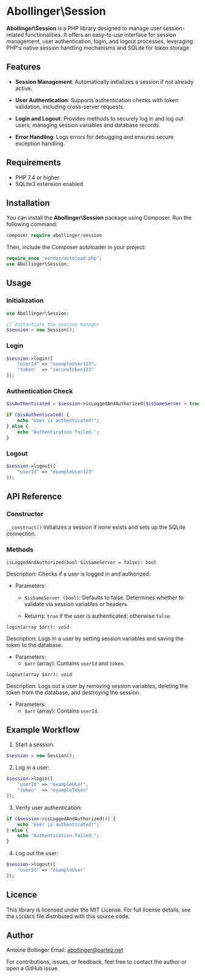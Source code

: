 # Abollinger\Session

**Abollinger\Session** is a PHP library designed to manage user session-related functionalities. It offers an easy-to-use interface for session management, user authentication, login, and logout processes, leveraging PHP's native session handling mechanisms and SQLite for token storage.


## Features

- **Session Management**: Automatically initializes a session if not already active.

- **User Authentication**: Supports authentication checks with token validation, including cross-server requests.

- **Login and Logout**: Provides methods to securely log in and log out users, managing session variables and database records.

- **Error Handling**: Logs errors for debugging and ensures secure exception handling.


## Requirements

- PHP 7.4 or higher
- SQLite3 extension enabled


## Installation

You can install the **Abollinger\Session** package using Composer. Run the following command:

```php
composer require abollinger/session
```

Then, include the Composer autoloader in your project:

```php
require_once 'vendor/autoload.php';
use Abollinger\Session;
```


## Usage

### Initialization

```php
use Abollinger\Session;

// Instantiate the session manager
$session = new Session();
```

### Login

```php
$session->login([
    "userId" => "exampleUser123",
    "token"  => "secureToken123"
]);
```

### Authentication Check

```php
$isAuthenticated = $session->isLoggedAndAuthorized($isSameServer = true);

if ($isAuthenticated) {
    echo "User is authenticated!";
} else {
    echo "Authentication failed.";
}
```

### Logout

```php
$session->logout([
    "userId" => "exampleUser123"
]);
```


## API Reference

### Constructor

`__construct()`
Initializes a session if none exists and sets up the SQLite connection.

### Methods

`isLoggedAndAuthorized(bool $isSameServer = false): bool`

Description: Checks if a user is logged in and authorized.

- Parameters:

    - `$isSameServer (bool)`: Defaults to false. Determines whether to validate via session variables or headers.

    - Returns: `true` if the user is authenticated; otherwise `false`.


`login(array $arr): void`

Description: Logs in a user by setting session variables and saving the token to the database.

- Parameters:
    - `$arr` (array): Contains `userId` and `token`.


`logout(array $arr): void`

Description: Logs out a user by removing session variables, deleting the token from the database, and destroying the session.

- Parameters:
    - `$arr` (array): Contains `userId`.


## Example Workflow

1. Start a session:

```php
$session = new Session();
```

2. Log in a user:

```php
$session->login([
    "userId" => "exampleUser",
    "token"  => "exampleToken"
]);

```

3. Verify user authentication:

```php
if ($session->isLoggedAndAuthorized()) {
    echo "User is authenticated!";
} else {
    echo "Authentication failed.";
}
```

4. Log out the user:

```php
$session->logout([
    "userId" => "exampleUser"
]);
```


## Licence 

This library is licensed under the MIT License. For full license details, see the `LICENCE` file distributed with this source code.


## Author

Antoine Bollinger
Email: abollinger@partez.net

For contributions, issues, or feedback, feel free to contact the author or open a GitHub issue.